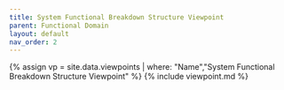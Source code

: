 ```yaml
---
title: System Functional Breakdown Structure Viewpoint
parent: Functional Domain
layout: default
nav_order: 2
---
```

{% assign vp = site.data.viewpoints | where: "Name","System Functional Breakdown Structure Viewpoint" %}
{% include viewpoint.md %}